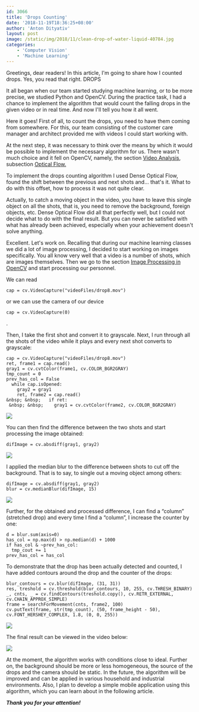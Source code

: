```yaml
---
id: 3066
title: 'Drops Counting'
date: '2018-11-19T18:36:25+08:00'
author: 'Anton Dityativ'
layout: post
image: /static/img/2018/11/clean-drop-of-water-liquid-40784.jpg
categories:
    - 'Computer Vision'
    - 'Machine Learning'
---
```


Greetings, dear readers! In this article, I'm going to share how I counted drops. Yes, you read that right. DROPS 

It all began when our team started studying machine learning, or to be more precise, we studied Python and OpenCV. During the practice task, I had a chance to implement the algorithm that would count the falling drops in the given video or in real time. And now I'll tell you how it all went.

Here it goes! First of all, to count the drops, you need to have them coming from somewhere. For this, our team consisting of the customer care manager and architect provided me with videos I could start working with.

At the next step, it was necessary to think over the means by which it would be possible to implement the necessary algorithm for us. There wasn't much choice and it fell on OpenCV, namely, the section [Video Analysis](https://opencv-python-tutroals.readthedocs.io/en/latest/py_tutorials/py_video/py_table_of_contents_video/py_table_of_contents_video.html#py-table-of-content-video), subsection [Optical Flow.](https://opencv-python-tutroals.readthedocs.io/en/latest/py_tutorials/py_video/py_lucas_kanade/py_lucas_kanade.html#lucas-kanade)

To implement the drops counting algorithm I used Dense Optical Flow, found the shift between the previous and next shots and… that's it. What to do with this offset, how to process it was not quite clear. 

Actually, to catch a moving object in the video, you have to leave this single object on all the shots, that is, you need to remove the background, foreign objects, etc. Dense Optical Flow did all that perfectly well, but I could not decide what to do with the final result. But you can never be satisfied with what has already been achieved, especially when your achievement doesn't solve anything.

Excellent. Let's work on. Recalling that during our machine learning classes we did a lot of image processing, I decided to start working on images specifically. You all know very well that a video is a number of shots, which are images themselves. Then we go to the section [Image Processing in OpenCV](https://opencv-python-tutroals.readthedocs.io/en/latest/py_tutorials/py_imgproc/py_table_of_contents_imgproc/py_table_of_contents_imgproc.html#) and start processing our personnel.

We can read 

```
cap = cv.VideoCapture("videoFiles/drop8.mov")
```

or we can use the camera of our device 

```
cap = cv.VideoCapture(0)
```

.

Then, I take the first shot and convert it to grayscale. Next, I run through all the shots of the video while it plays and every next shot converts to grayscale:

```
cap = cv.VideoCapture("videoFiles/drop8.mov")
ret, frame1 = cap.read()
gray1 = cv.cvtColor(frame1, cv.COLOR_BGR2GRAY)
tmp_count = 0
prev_has_col = False
  while cap.isOpened:
    gray2 = gray1
    ret, frame2 = cap.read()
&nbsp; &nbsp;   if ret:
 &nbsp; &nbsp;    gray1 = cv.cvtColor(frame2, cv.COLOR_BGR2GRAY)
```

[![](https://issart.com/blog/wp-content/uploads/2018/11/image.png)](https://issart.com/blog/wp-content/uploads/2018/11/image.png)

You can then find the difference between the two shots and start processing the image obtained:

```
difImage = cv.absdiff(gray1, gray2)
```

[![](https://issart.com/blog/wp-content/uploads/2018/11/dif.png)](https://issart.com/blog/wp-content/uploads/2018/11/dif.png)

I applied the median blur to the difference between shots to cut off the background. That is to say, to single out a moving object among others:

```
difImage = cv.absdiff(gray1, gray2)
blur = cv.medianBlur(difImage, 15)
```

[![](https://issart.com/blog/wp-content/uploads/2018/11/blur.png)](https://issart.com/blog/wp-content/uploads/2018/11/blur.png)

Further, for the obtained and processed difference, I can find a “column” (stretched drop) and every time I find a “column”, I increase the counter by one:

```
d = blur.sum(axis=0)
has_col = np.max(d) > np.median(d) + 1000
if has_col & ~prev_has_col:
  tmp_cout += 1
prev_has_col = has_col
```

To demonstrate that the drop has been actually detected and counted, I have added contours around the drop and the counter of the drops:

```
blur_contours = cv.blur(difImage, (31, 31))
res, treshold = cv.threshold(blur_contours, 10, 255, cv.THRESH_BINARY)
_, cnts, _ = cv.findContours(treshold.copy(), cv.RETR_EXTERNAL, cv.CHAIN_APPROX_SIMPLE)
frame = searchForMovement(cnts, frame2, 100)
cv.putText(frame, str(tmp_count), (50, frame_height - 50), cv.FONT_HERSHEY_COMPLEX, 1.8, (0, 0, 255))
```

[![](https://issart.com/blog/wp-content/uploads/2018/11/7.png)](https://issart.com/blog/wp-content/uploads/2018/11/7.png)

The final result can be viewed in the video below:

[![](https://issart.com/blog/wp-content/uploads/2018/11/ezgif.com-video-to-gif.gif)](https://issart.com/blog/wp-content/uploads/2018/11/ezgif.com-video-to-gif.gif)

At the moment, the algorithm works with conditions close to ideal. Further on, the background should be more or less homogeneous, the source of the drops and the camera should be static. In the future, the algorithm will be improved and can be applied in various household and industrial environments. Also, I plan to develop a simple mobile application using this algorithm, which you can learn about in the following article.

***Thank you for your attention!***